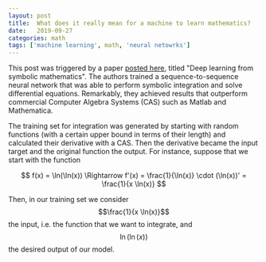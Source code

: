 ```yaml
---
layout: post
title:  What does it really mean for a machine to learn mathematics?
date:   2019-09-27
categories: math
tags: ['machine learning', math, 'neural netowrks']
---
```


This post was triggered by a paper [posted here](https://openreview.net/pdf?id=S1eZYeHFDS), titled "Deep learning from symbolic mathematics". The authors trained a sequence-to-sequence neural network that was able to perform symbolic integration and solve differential equations. Remarkably, they achieved results that outperform commercial Computer Algebra Systems (CAS) such as Matlab and Mathematica.

The training set for integration was generated by starting with random functions (with a certain upper bound in terms of their length) and calculated their derivative with a CAS. Then the derivative became the input target and the original function the output. For instance, suppose that we start with the function

$$
f(x) = \ln(\ln(x)) \Rightarrow f'(x) = \frac{1}{\ln(x)} \cdot (\ln(x))' = \frac{1}{x \ln(x)}
$$

Then, in our training set we consider $$\frac{1}{x \ln(x)}$$ the input, i.e. the function that we want to integrate, and $$\ln(\ln(x))$$ the desired output of our model. 
